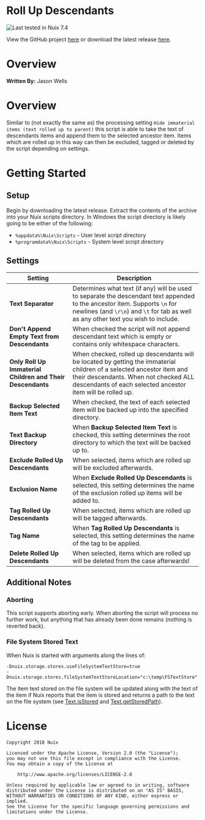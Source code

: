 
Roll Up Descendants
================

![Last tested in Nuix 7.4](https://img.shields.io/badge/Nuix-7.4-green.svg)

View the GitHub project [here](https://github.com/Nuix/Roll-Up-Descendants) or download the latest release [here](https://github.com/Nuix/Roll-Up-Descendants/releases).

# Overview

**Written By:** Jason Wells

# Overview

Similar to (not exactly the same as) the processing setting `Hide immaterial items (text rolled up to parent)` this script is able to take the text of descendants items and append them to the selected ancestor item.  Items which are rolled up in this way can then be excluded, tagged or deleted by the script depending on settings.

# Getting Started

## Setup

Begin by downloading the latest release.  Extract the contents of the archive into your Nuix scripts directory.  In Windows the script directory is likely going to be either of the following:

- `%appdata%\Nuix\Scripts` - User level script directory
- `%programdata%\Nuix\Scripts` - System level script directory

## Settings

| Setting | Description |
|---------|-------------|
| **Text Separator** | Determines what text (if any) will be used to separate the descendant text appended to the ancestor item.  Supports `\n` for newlines (and `\r\n`) and `\t` for tab as well as any other text you wish to include. |
| **Don't Append Empty Text from Descendants** | When checked the script will not append descendant text which is empty or contains only whitespace characters. |
| **Only Roll Up Immaterial Children and Their Descendants** | When checked, rolled up descendants will be located by getting the immaterial children of a selected ancestor item and their descendants.  When not checked ALL descendants of each selected ancestor item will be rolled up. |
| **Backup Selected Item Text** | When checked, the text of each selected item will be backed up into the specified directory. |
| **Text Backup Directory** | When **Backup Selected Item Text** is checked, this setting determines the root directory to which the text will be backed up to. |
| **Exclude Rolled Up Descendants** | When selected, items which are rolled up will be excluded afterwards. |
| **Exclusion Name** | When **Exclude Rolled Up Descendants** is selected, this setting determines the name of the exclusion rolled up items will be added to. |
| **Tag Rolled Up Descendants** | When selected, items which are rolled up will be tagged afterwards. |
| **Tag Name** | When **Tag Rolled Up Descendants** is selected, this setting determines the name of the tag to be applied. |
| **Delete Rolled Up Descendants** | When selected, items which are rolled up will be deleted from the case afterwards! |

## Additional Notes

### Aborting
This script supports aborting early.  When aborting the script will process no further work, but anything that has already been done remains (nothing is reverted back).

### File System Stored Text
When Nuix is started with arguments along the lines of:
```
-Dnuix.storage.stores.useFileSystemTextStore=true
-Dnuix.storage.stores.fileSystemTextStoreLocation="c:\temp\FSTextStore"
```

The item text stored on the file system will be updated along with the text of the item if Nuix reports that the item is stored and returns a path to the text on the file system (see [Text.isStored](https://download.nuix.com/releases/desktop/stable/docs/en/scripting/api/nuix/Text.html#isStored--) and [Text.getStoredPath](https://download.nuix.com/releases/desktop/stable/docs/en/scripting/api/nuix/Text.html#getStoredPath--)).

# License

```
Copyright 2018 Nuix

Licensed under the Apache License, Version 2.0 (the "License");
you may not use this file except in compliance with the License.
You may obtain a copy of the License at

    http://www.apache.org/licenses/LICENSE-2.0

Unless required by applicable law or agreed to in writing, software
distributed under the License is distributed on an "AS IS" BASIS,
WITHOUT WARRANTIES OR CONDITIONS OF ANY KIND, either express or implied.
See the License for the specific language governing permissions and
limitations under the License.
```
